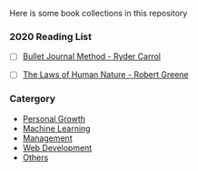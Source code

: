 Here is some book collections in this repository

### 2020 Reading List
- [ ] [Bullet Journal Method - Ryder Carrol]
- [ ] [The Laws of Human Nature - Robert Greene]


### Catergory
* [Personal Growth]
* [Machine Learning]
* [Management]
* [Web Development]
* [Others]


[Bullet Journal Method - Ryder Carrol]: https://github.com/Alienover/E-Books/tree/master/Management/Bullet%20Journal%20Method
[The Laws of Human Nature - Robert Greene]: https://github.com/Alienover/E-Books/tree/master/Personal%20Growth/The%20Laws%20of%20Human%20Nature

[Personal Growth]: https://github.com/Alienover/E-Books/tree/master/Personal%20Growth
[Machine Learning]: https://github.com/Alienover/E-Books/tree/master/Machine%20Learning
[Management]: https://github.com/Alienover/E-Books/tree/master/Management
[Others]: https://github.com/Alienover/E-Books/tree/master/Others
[Web Development]: https://github.com/Alienover/E-Books/tree/master/Web%20Development
